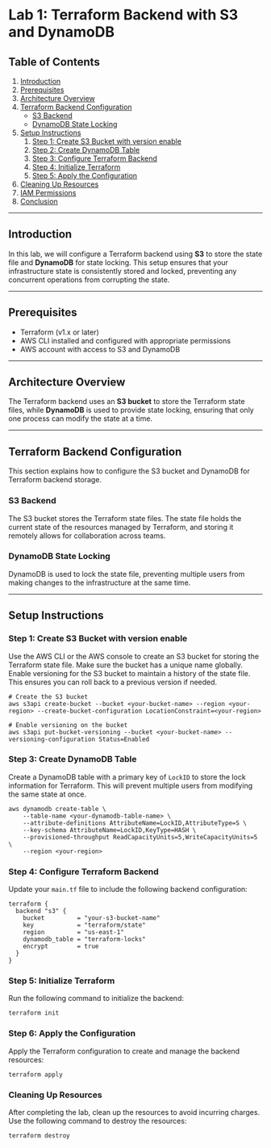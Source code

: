 # Lab 1: Terraform Backend with S3 and DynamoDB

## Table of Contents

1. [Introduction](#introduction)
2. [Prerequisites](#prerequisites)
3. [Architecture Overview](#architecture-overview)
4. [Terraform Backend Configuration](#terraform-backend-configuration)
   - [S3 Backend](#s3-backend)
   - [DynamoDB State Locking](#dynamodb-state-locking)
5. [Setup Instructions](#setup-instructions)
   1. [Step 1: Create S3 Bucket with version enable](#step-1-create-s3-bucket-with-version-enable)
   2. [Step 2: Create DynamoDB Table](#step-3-create-dynamodb-table)
   4. [Step 3: Configure Terraform Backend](#step-4-configure-terraform-backend)
   5. [Step 4: Initialize Terraform](#step-5-initialize-terraform)
   6. [Step 5: Apply the Configuration](#step-6-apply-the-configuration)
6. [Cleaning Up Resources](#cleaning-up-resources)
7. [IAM Permissions](#iam-permissions)
8. [Conclusion](#conclusion)

---

## Introduction

In this lab, we will configure a Terraform backend using **S3** to store the state file and **DynamoDB** for state locking. This setup ensures that your infrastructure state is consistently stored and locked, preventing any concurrent operations from corrupting the state.

---

## Prerequisites

- Terraform (v1.x or later)
- AWS CLI installed and configured with appropriate permissions
- AWS account with access to S3 and DynamoDB

---

## Architecture Overview

The Terraform backend uses an **S3 bucket** to store the Terraform state files, while **DynamoDB** is used to provide state locking, ensuring that only one process can modify the state at a time.

---

## Terraform Backend Configuration

This section explains how to configure the S3 bucket and DynamoDB for Terraform backend storage.

### S3 Backend

The S3 bucket stores the Terraform state files. The state file holds the current state of the resources managed by Terraform, and storing it remotely allows for collaboration across teams.

### DynamoDB State Locking

DynamoDB is used to lock the state file, preventing multiple users from making changes to the infrastructure at the same time.

---

## Setup Instructions

### Step 1: Create S3 Bucket with version enable

Use the AWS CLI or the AWS console to create an S3 bucket for storing the Terraform state file. Make sure the bucket has a unique name globally.
Enable versioning for the S3 bucket to maintain a history of the state file. This ensures you can roll back to a previous version if needed.
```
# Create the S3 bucket
aws s3api create-bucket --bucket <your-bucket-name> --region <your-region> --create-bucket-configuration LocationConstraint=<your-region>

# Enable versioning on the bucket
aws s3api put-bucket-versioning --bucket <your-bucket-name> --versioning-configuration Status=Enabled
```

### Step 3: Create DynamoDB Table

Create a DynamoDB table with a primary key of `LockID` to store the lock information for Terraform. This will prevent multiple users from modifying the same state at once.
```
aws dynamodb create-table \
    --table-name <your-dynamodb-table-name> \
    --attribute-definitions AttributeName=LockID,AttributeType=S \
    --key-schema AttributeName=LockID,KeyType=HASH \
    --provisioned-throughput ReadCapacityUnits=5,WriteCapacityUnits=5 \
    --region <your-region>
```

### Step 4: Configure Terraform Backend

Update your `main.tf` file to include the following backend configuration:

```hcl
terraform {
  backend "s3" {
    bucket         = "your-s3-bucket-name"
    key            = "terraform/state"
    region         = "us-east-1"
    dynamodb_table = "terraform-locks"
    encrypt        = true
  }
}
```

### Step 5: Initialize Terraform
Run the following command to initialize the backend:
```
terraform init
```

### Step 6: Apply the Configuration
Apply the Terraform configuration to create and manage the backend resources:
```
terraform apply
```

### Cleaning Up Resources
After completing the lab, clean up the resources to avoid incurring charges. Use the following command to destroy the resources:
```
terraform destroy
```
